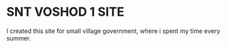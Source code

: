 # SNT VOSHOD 1 SITE

I created this site for small village government, where i spent my time every summer.
